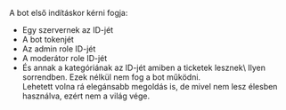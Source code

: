 A bot első indításkor kérni fogja:
- Egy szervernek az ID-jét
- A bot tokenjét
- Az admin role ID-jét
- A moderátor role ID-jét
- És annak a kategóriának az ID-jét amiben a ticketek lesznek\\
Ilyen sorrendben. Ezek nélkül nem fog a bot működni.\
Lehetett volna rá elegánsabb megoldás is, de mivel nem lesz élesben használva, ezért nem a világ vége.

